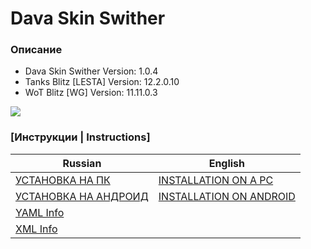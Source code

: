 # Dava Skin Swither
### Описание
* Dava Skin Swither Version: 1.0.4
* Tanks Blitz [LESTA] Version: 12.2.0.10
* WoT Blitz [WG] Version: 11.11.0.3

![](.info/media/2.png)

### [Инструкции | Instructions]
| Russian                                                      | English                                                      |
|--------------------------------------------------------------|--------------------------------------------------------------|
| [УСТАНОВКА НА ПК](.info/local/INSTALLATION_PC_RU.md)         | [INSTALLATION ON A PC](.info/local/INSTALLATION_PC_EN.md)    |
| [УСТАНОВКА НА АНДРОИД](.info/local/INSTALLATION_AND_RU.md)   | [INSTALLATION ON ANDROID](.info/local/INSTALLATION_AND_EN.md)|
| [YAML Info](.info/local/YAML.YAML)                           |                                                              |
| [XML Info](.info/local/XML.XML)                              |                                                              |
